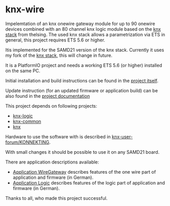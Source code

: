 knx-wire
===

Impelemtation of an knx onewire gateway module for up to 90 onewire devices combined with an 80 channel knx logic module based on the [knx stack](https://github.com/thelsing/knx) from thelsing. The used knx stack allows a parametrization via ETS in general, this project requires ETS 5.6 or higher.

Itis implemented for the SAMD21 version of the knx stack. Currently it uses my fork of the [knx stack](https://github.com/mumpf/knx), this will change in future.

It is a PlatformIO project and needs a working ETS 5.6 (or higher) installed on the same PC.

Initial installation and build instructions can be found in the [project itself](https://github.com/mumpf/knx-sensor/blob/beta/doc/knx-dev-beta-setup.md).

Update instruction (for an updated firmware or application build) can be also found in the [project documentation](https://github.com/mumpf/knx-sensor/blob/beta/doc/knx-update-setup.md)

This project depends on following projects:

* [knx-logic](https://github.com/mumpf/knx-logic)
* [knx-common](https://github.com/mumpf/knx-common)
* [knx](https://github.com/mumpf/knx)

Hardware to use the software with is described in [knx-user-forum/KONNEKTING](https://knx-user-forum.de/forum/projektforen/konnekting/1356026-konnekting-1-wire-gateway).

With small changes it should be possible to use it on any SAMD21 board.

There are application descriptions available:

* [Application WireGateway](https://github.com/mumpf/knx-wire/blob/beta/doc/Applikationsbeschreibung-Wire.pdf) describes features of the one wire part of application and firmware (in German).
* [Application Logic](https://github.com/mumpf/knx-logic/blob/beta/doc/Applikationsbeschreibung-Logik.pdf) describes features of the logic part of application and firmware (in German).

Thanks to all, who made this project successful.


